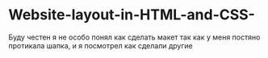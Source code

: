 # Website-layout-in-HTML-and-CSS-
Буду честен я не особо понял как сделать макет так как у меня постяно протикала шапка, и я посмотрел как сделали другие 
